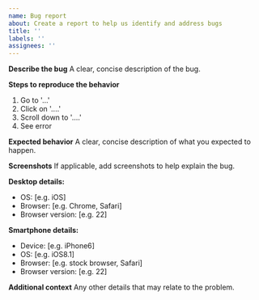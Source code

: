 ```yaml
---
name: Bug report
about: Create a report to help us identify and address bugs
title: ''
labels: ''
assignees: ''
---
```


**Describe the bug**
A clear, concise description of the bug.

**Steps to reproduce the behavior**
1. Go to '...'
2. Click on '....'
3. Scroll down to '....'
4. See error

**Expected behavior**
A clear, concise description of what you expected to happen.

**Screenshots**
If applicable, add screenshots to help explain the bug.

**Desktop details:**

- OS: [e.g. iOS]
- Browser: [e.g. Chrome, Safari]
- Browser version: [e.g. 22]

**Smartphone details:**

- Device: [e.g. iPhone6]
- OS: [e.g. iOS8.1]
- Browser: [e.g. stock browser, Safari]
- Browser version: [e.g. 22]

**Additional context**
Any other details that may relate to the problem.
